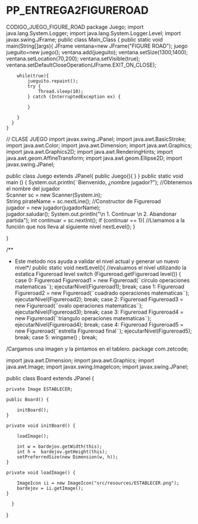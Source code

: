# PP_ENTREGA2FIGUREROAD
CODIGO_JUEGO_FIGURE_ROAD
package Juego;
import java.lang.System.Logger;
import java.lang.System.Logger.Level;
import javax.swing.JFrame;
public class Main_Class {
	public static void main(String[]args){
	    JFrame ventana=new JFrame("FIGURE ROAD");
	    juego jueguito=new juego();
	    ventana.add(jueguito);
	    ventana.setSize(1300,1400);
	    ventana.setLocation(70,200);
	    ventana.setVisible(true);
	    ventana.setDefaultCloseOperation(JFrame.EXIT_ON_CLOSE);
	    
	    while(true){
	    	jueguito.repaint();
	    	try {
	    		Thread.sleep(10);	
	    	} catch (InterruptedException ex) {
	    		 
	    	}
	    	
	    }
	  }
	}
// CLASE JUEGO
import javax.swing.JPanel;
import java.awt.BasicStroke;
import java.awt.Color;
import java.awt.Dimension;
import java.awt.Graphics;
import java.awt.Graphics2D;
import java.awt.RenderingHints;
import java.awt.geom.AffineTransform;
import java.awt.geom.Ellipse2D;
import javax.swing.JPanel;

public class Juego extends JPanel{
  public Juego(){
  }
}
public static void main () {
   System.out.println(¨Bienvenido, ¿nombre
jugador?");
   //Obtenemos el nombre del jugador        
   Scanner sc = new Scanner(System.in);        
   String pirateName = sc.nextLine();
   //Constructor de Figureroad        
   jugador = new jugador(jugadorName);        
   jugador.saludar();
   System.out.println("\n 1. Continuar \n 2. Abandonar
partida");
   int continuar = sc.nextInt();
   if (continuar == 1){
      //Llamamos a la función que nos lleva al siguiente nivel
      nextLevel();
   }
   
  }

/**
 * Este metodo nos ayuda a validar el nivel actual y generar un nuevo nivel*/
public static void nextLevel(){
    //evaluamos el nivel utilizando la estatica Figureroad  level
    switch (Figureroad.getFigureroad level()) {
        case 0:
        Figureroad  Figureroad1 = new Figureroad(¨circulo operaciones matematicas¨);
        ejecutarNivel(Figureroad1);
        break;
        case 1:
        Figureroad  Figureroad2 = new Figureroad(¨cuadrado operaciones matematicas¨);
        ejecutarNivel(Figureroad2);
        break;
        case 2:
        Figureroad  Figureroad3 = new Figureroad(¨ovalo operaciones matematicas¨);
        ejecutarNivel(Figureroad3);
        break;
        case 3:
        Figureroad  Figureroad4 = new Figureroad(¨triangulo operaciones matematicas¨);
        ejecutarNivel(Figureroad4);
        break;
        case 4:
        Figureroad  Figureroad5 = new Figureroad(¨estrella Figureroad final¨);
        ejecutarNivel(Figureroad5);
        break;
        case 5:
        wingame() ;
        break;
        
/Cargamos una imagen y la pintamos en el tablero. 
package com.zetcode;

import java.awt.Dimension;
import java.awt.Graphics;
import java.awt.Image;
import javax.swing.ImageIcon;
import javax.swing.JPanel;

public class Board extends JPanel {

    private Image ESTABLECER;

    public Board() {

        initBoard();
    }
    
    private void initBoard() {
        
        loadImage();
        
        int w = bardejov.getWidth(this);
        int h =  bardejov.getHeight(this);
        setPreferredSize(new Dimension(w, h));        
    }
    
    private void loadImage() {
        
        ImageIcon ii = new ImageIcon("src/resources/ESTABLECER.png");
        bardejov = ii.getImage();        
    }

      }
   }
